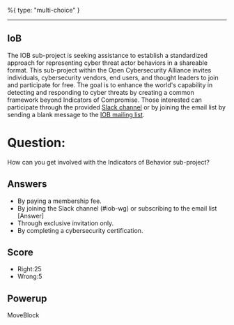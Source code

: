 %{
 type: "multi-choice"
}

---
## IoB
The IOB sub-project is seeking assistance to establish a standardized approach 
for representing cyber threat actor behaviors in a shareable format. 
This sub-project within the Open Cybersecurity Alliance invites 
individuals, cybersecurity vendors, end users, and 
thought leaders to join and participate for free. 
The goal is to enhance the world's capability in detecting and 
responding to cyber threats by creating a common framework 
beyond Indicators of Compromise. 
Those interested can participate through the provided 
[Slack channel](https://join.slack.com/t/open-cybersecurity/shared_invite/zt-19pliofsm-L7eSSB8yzABM2Pls1nS12w) 
or by joining the 
email list by sending a blank message to the 
[IOB mailing list](oca-iob-wg+subscribe@lists.oasis-open-projects.org).

# Question:
How can you get involved with the Indicators of Behavior sub-project?

## Answers
- By paying a membership fee.
- By joining the Slack channel (#iob-wg) or subscribing to the email list [Answer]
- Through exclusive invitation only.
- By completing a cybersecurity certification.

## Score
- Right:25
- Wrong:5

## Powerup
MoveBlock
